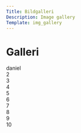 ```yaml
---
Title: Bildgalleri
Description: Image gallery
Template: img_gallery
---
```


# Galleri

<div class="page-wrap">
    <div class="picture-box">daniel</div>
    <div class="picture-box">2</div>
    <div class="picture-box">3</div>
    <div class="picture-box">4</div>
    <div class="picture-box">5</div>
    <div class="picture-box">6</div>
    <div class="picture-box">7</div>
    <div class="picture-box">8</div>
    <div class="picture-box">9</div>
    <div class="picture-box">10</div>
</div>
